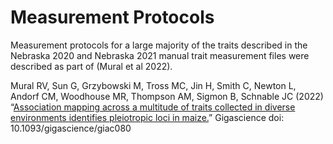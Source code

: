 # Measurement Protocols

Measurement protocols for a large majority of the traits described in the Nebraska 2020 and Nebraska 2021 manual trait measurement files were described as part of (Mural et al 2022). 

Mural RV, Sun G, Grzybowski M, Tross MC, Jin H, Smith C, Newton L, Andorf CM, Woodhouse MR, Thompson AM, Sigmon B, Schnable JC (2022) “[Association mapping across a multitude of traits collected in diverse environments identifies pleiotropic loci in maize.](https://doi.org/10.1093/gigascience/giac080)” Gigascience doi: 10.1093/gigascience/giac080
